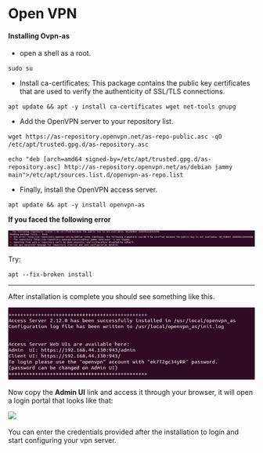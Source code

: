 # Open VPN
#### **Installing Ovpn-as**

*   open a shell as a root.

```text-plain
sudo su
```

*   Install ca-certificates: This package contains the public key certificates that are used to verify the authenticity of SSL/TLS connections.

```text-plain
apt update && apt -y install ca-certificates wget net-tools gnupg
```

*   Add the OpenVPN server to your repository list. 

```text-plain
wget https://as-repository.openvpn.net/as-repo-public.asc -qO /etc/apt/trusted.gpg.d/as-repository.asc
```

```text-plain
echo "deb [arch=amd64 signed-by=/etc/apt/trusted.gpg.d/as-repository.asc] http://as-repository.openvpn.net/as/debian jammy main">/etc/apt/sources.list.d/openvpn-as-repo.list
```

*   Finally, install the OpenVPN access server.

```text-plain
apt update && apt -y install openvpn-as
```

**If you faced the following error**

![](Images/Open%20VPN/image.png)

Try:

```text-plain
apt --fix-broken install
```

* * *

After installation is complete you should see something like this.

![](Images/Open%20VPN/1_image.png)

Now copy the **Admin UI** link and access it through your browser, it will open a login portal that looks like that: 

![](Images/sOpen%20VPN/2_image.png)

You can enter the credentials provided after the installation to login and start configuring your vpn server.
